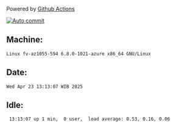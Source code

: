 Powered by [Github Actions](https://github.com/features/actions)

[![Auto commit](https://github.com/hiage/workstation/workflows/Auto%20commit/badge.svg)](https://github.com/hiage/workstation/actions?query=workflow%3A%22Auto+commit%22)

## Machine:
```
Linux fv-az1055-594 6.8.0-1021-azure x86_64 GNU/Linux
```
## Date:
```
Wed Apr 23 13:13:07 WIB 2025
```
## Idle:
```
 13:13:07 up 1 min,  0 user,  load average: 0.53, 0.16, 0.06
```
